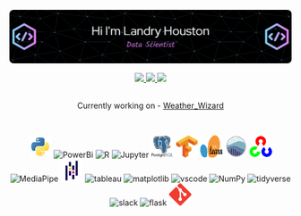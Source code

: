 ![Header](./github_header.png)
<div align="center">
    <a href="https://landryhouston.com/" target="_blank">
        <img src="https://img.shields.io/badge/website-080808?style=for-the-badge&logo=About.me&logoColor=white" target="_blank">
    </a>
    <a href="https://www.linkedin.com/in/landryhouston" target="_blank">
        <img src="https://img.shields.io/badge/LinkedIn-0077B5?style=for-the-badge&logo=linkedin&logoColor=white" target="_blank">
    </a>
    <a href='https://landryhouston.com/contact/Landry_Houston_Resume.pdf' target='_blank'>
        <img src="https://img.shields.io/badge/-Resume-B8A9E0?style=for-the-badge&logo=bookstack&logoColor=white">
    </a>
</div>
<br>
<p align="center">Currently working on - <a href="https://github.com/LandryHouston/Weather_Wizard">Weather_Wizard</a></p>
<br>
<p align="center">
<img src="https://raw.githubusercontent.com/teamedwardforever/Readme-Generator/71f25dd8b98329b168142a6b782a107b75eab178/svg/Skills/Languages/python-original.svg" alt="Python" width="40" height="40"/>
<img src="https://upload.wikimedia.org/wikipedia/commons/thumb/c/cf/New_Power_BI_Logo.svg/600px-New_Power_BI_Logo.svg.png?20210102182532" alt="PowerBi" width='40' height="40"/>
<img src="https://upload.wikimedia.org/wikipedia/commons/thumb/1/1b/R_logo.svg/121px-R_logo.svg.png" alt='R' height="40" width="40"/>
<img src="https://upload.wikimedia.org/wikipedia/commons/thumb/3/38/Jupyter_logo.svg/103px-Jupyter_logo.svg.png" alt='Jupyter' height="40" width='40'/>
<img src="https://raw.githubusercontent.com/teamedwardforever/Readme-Generator/71f25dd8b98329b168142a6b782a107b75eab178/svg/Skills/Database/postgresql-original-wordmark.svg" alt="Postgresql" width="40" height="40"/>
<img src="https://raw.githubusercontent.com/teamedwardforever/Readme-Generator/71f25dd8b98329b168142a6b782a107b75eab178/svg/Skills/ML/tensorflow-icon.svg" alt="Tensorflow" width="40" height="40"/>
<img src="https://raw.githubusercontent.com/teamedwardforever/Readme-Generator/71f25dd8b98329b168142a6b782a107b75eab178/svg/Skills/ML/Scikit_learn_logo_small.svg" alt="Scikit" width="40" height="40"/>
<img src="https://raw.githubusercontent.com/teamedwardforever/Readme-Generator/71f25dd8b98329b168142a6b782a107b75eab178/svg/Skills/ML/logo-mark-lightbg.svg" alt="SeaBorn" width="40" height="40"/>
<img src="https://raw.githubusercontent.com/teamedwardforever/Readme-Generator/71f25dd8b98329b168142a6b782a107b75eab178/svg/Skills/ML/opencv-icon.svg" alt="Opencv" width="40" height="40"/>
<img src="https://viz.mediapipe.dev/logo.png" alt="MediaPipe" width="40" height="40"/>
<img src="https://raw.githubusercontent.com/teamedwardforever/Readme-Generator/71f25dd8b98329b168142a6b782a107b75eab178/svg/Skills/ML/pandas-original.svg" alt="Pandas" width="40" height="40"/>
<img src="https://cdn.worldvectorlogo.com/logos/tableau-software.svg" alt="tableau" width="40" height="40"/>
<img src="https://cdn.worldvectorlogo.com/logos/matplotlib-1.svg" alt="matplotlib" width="40" height="40"/>
<img src="https://cdn.worldvectorlogo.com/logos/visual-studio-code-1.svg" alt="vscode" width="40" height="40"/>
<img src="https://cdn.worldvectorlogo.com/logos/numpy-1.svg" alt="NumPy" width="40" height="40"/>
<img src="https://tidyverse.tidyverse.org/logo.png" alt="tidyverse" width="40" height="40"/>
<img src="https://cdn.worldvectorlogo.com/logos/slack-new-logo.svg" alt="slack" width="40" height="40"/>
<img src="https://cdn.worldvectorlogo.com/logos/flask.svg" alt="flask" width="40" height="40"/>
<img src="https://raw.githubusercontent.com/teamedwardforever/Readme-Generator/71f25dd8b98329b168142a6b782a107b75eab178/svg/Skills/Other/git-scm-icon.svg" alt="Git" width="40" height="40"/>
</p>
